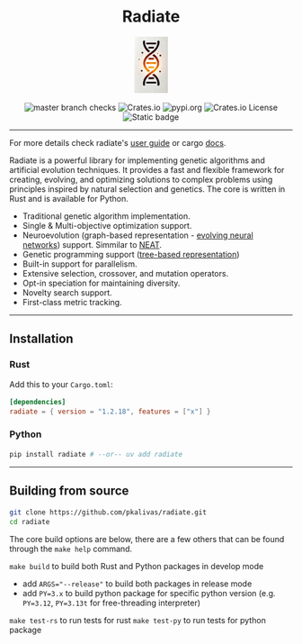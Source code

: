 <h1 align="center">Radiate</h1>
<p align="center">
  <img src="/docs/assets/radiate.png" height="100" width="60" alt="Radiate Logo" />
</p>

<div align="center">
  <img src="https://img.shields.io/github/check-runs/pkalivas/radiate/master" alt="master branch checks" />
  <img src="https://img.shields.io/crates/v/radiate" alt="Crates.io" />
  <img src="https://img.shields.io/pypi/v/radiate?color=blue" alt="pypi.org" />
  <img src="https://img.shields.io/crates/l/radiate" alt="Crates.io License" />
  <img src="https://img.shields.io/badge/evolution-genetics-default" alt="Static badge" />
</div>

___

For more details check radiate's [user guide](https://pkalivas.github.io/radiate/) or cargo [docs](https://docs.rs/radiate/latest/radiate/).


Radiate is a powerful library for implementing genetic algorithms and artificial evolution techniques. It provides a fast and flexible framework for creating, evolving, and optimizing solutions to complex problems using principles
inspired by natural selection and genetics. The core is written in Rust and is available for Python.
 
* Traditional genetic algorithm implementation.
* Single & Multi-objective optimization support.
* Neuroevolution (graph-based representation - [evolving neural networks](http://www.scholarpedia.org/article/Neuroevolution)) support. Simmilar to [NEAT](https://nn.cs.utexas.edu/downloads/papers/stanley.ec02.pdf).
* Genetic programming support ([tree-based representation](https://en.wikipedia.org/wiki/Gene_expression_programming#:~:text=In%20computer%20programming%2C%20gene%20expression,much%20like%20a%20living%20organism.)) 
* Built-in support for parallelism.
* Extensive selection, crossover, and mutation operators.
* Opt-in speciation for maintaining diversity.
* Novelty search support.
* First-class metric tracking.

--- 
## Installation
### Rust
Add this to your `Cargo.toml`:
```toml
[dependencies]
radiate = { version = "1.2.18", features = ["x"] }
``` 
### Python
```bash
pip install radiate # --or-- uv add radiate
```

---
## Building from source
```bash
git clone https://github.com/pkalivas/radiate.git
cd radiate
```
The core build options are below, there are a few others that can be found through the `make help` command.

`make build` to build both Rust and Python packages in develop mode
  * add `ARGS="--release"` to build both packages in release mode
  * add `PY=3.x` to build python package for specific python version (e.g. `PY=3.12`, `PY=3.13t` for free-threading interpreter)
  
`make test-rs` to run tests for rust
`make test-py` to run tests for python package

